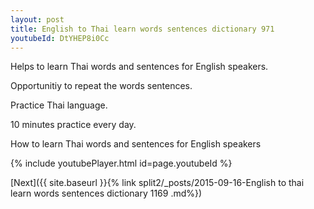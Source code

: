 ```yaml
---
layout: post
title: English to Thai learn words sentences dictionary 971 
youtubeId: DtYHEP8i0Cc
---
```

 
 
Helps to learn Thai words and sentences for English speakers.

Opportunitiy to repeat the words sentences. 

Practice Thai language. 
 
10 minutes practice every day. 
 
How to learn Thai words and sentences for English speakers 
 
{% include youtubePlayer.html id=page.youtubeId %}
 
 
[Next]({{ site.baseurl }}{% link  split2/_posts/2015-09-16-English to thai learn words sentences dictionary 1169 .md%})
 
